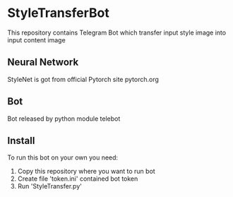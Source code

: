 # StyleTransferBot
This repository contains Telegram Bot which transfer  input style image into input content image 

## Neural Network
StyleNet is got from official Pytorch site pytorch.org

## Bot
Bot released by python module telebot

## Install
To run this bot on your own you need:
1. Copy this repository where you want to run bot
2. Create file 'token.ini' contained bot token
3. Run 'StyleTransfer.py'
